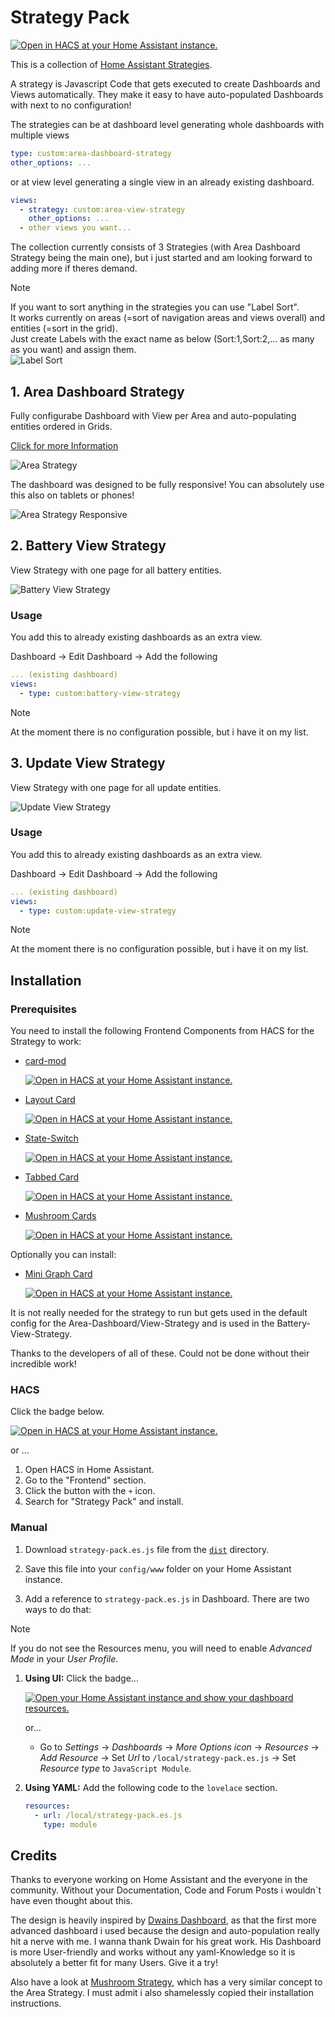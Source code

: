 # Strategy Pack

[![Open in HACS at your Home Assistant instance.][hacsBadge]][strategyPackHacs]

This is a collection of [Home Assistant Strategies](https://developers.home-assistant.io/docs/frontend/custom-ui/custom-strategy/).

A strategy is Javascript Code that gets executed to create Dashboards and Views automatically. They make it easy to have auto-populated Dashboards with next to no configuration!

The strategies can be at dashboard level generating whole dashboards with multiple views

```yaml
type: custom:area-dashboard-strategy
other_options: ...
```

or at view level generating a single view in an already existing dashboard.

```yaml
views:
  - strategy: custom:area-view-strategy
    other_options: ...
  - other views you want...
```

The collection currently consists of 3 Strategies (with Area Dashboard Strategy being the main one), but i just started and am looking forward to adding more if theres demand.

>[!NOTE]
>If you want to sort anything in the strategies you can use "Label Sort".<br>
>It works currently on areas (=sort of navigation areas and views overall) and entities (=sort in the grid).<br>
>Just create Labels with the exact name as below (Sort:1,Sort:2,... as many as you want) and assign them.<br>
>![Label Sort](/documentation/area-strategy-label-sort.png "Label Sort")

## 1. Area Dashboard Strategy

Fully configurabe Dashboard with View per Area and auto-populating entities ordered in Grids.

[Click for more Information](./documentation/AREA.md)

 ![Area Strategy](/documentation/area-strategy.gif "Area Strategy")

 The dashboard was designed to be fully responsive! You can absolutely use this also on tablets or phones!

 ![Area Strategy Responsive](/documentation/area-strategy-responsive.gif "Area Strategy Responsive")

## 2. Battery View Strategy

View Strategy with one page for all battery entities.

 ![Battery View Strategy](/documentation/battery-view-strategy.png "Battery View Strategy")

### Usage

You add this to already existing dashboards as an extra view.

Dashboard -> Edit Dashboard -> Add the following

```yaml
... (existing dashboard)
views:
  - type: custom:battery-view-strategy
```

>[!NOTE]
>At the moment there is no configuration possible, but i have it on my list.

## 3. Update View Strategy

View Strategy with one page for all update entities.

 ![Update View Strategy](/documentation/update-view-strategy.png "Update View Strategy")

### Usage

You add this to already existing dashboards as an extra view.

Dashboard -> Edit Dashboard -> Add the following

```yaml
... (existing dashboard)
views:
  - type: custom:update-view-strategy
```

>[!NOTE]
>At the moment there is no configuration possible, but i have it on my list.

## Installation

### Prerequisites

You need to install the following Frontend Components from HACS for the Strategy to work:

- [card-mod][cardMod]

  [![Open in HACS at your Home Assistant instance.][hacsBadge]][cardModHacs]

- [Layout Card][layoutCard]

  [![Open in HACS at your Home Assistant instance.][hacsBadge]][layoutCardHacs]

- [State-Switch][stateSwitch]

  [![Open in HACS at your Home Assistant instance.][hacsBadge]][stateSwitchHacs]

- [Tabbed Card][tabbedCard]

  [![Open in HACS at your Home Assistant instance.][hacsBadge]][tabbedCardHacs]

- [Mushroom Cards][mushroomCards]

  [![Open in HACS at your Home Assistant instance.][hacsBadge]][mushroomCardsHacs]

Optionally you can install:

- [Mini Graph Card][miniGraphCard]

  [![Open in HACS at your Home Assistant instance.][hacsBadge]][miniGraphCardHacs]

It is not really needed for the strategy to run but gets used in the default config for the Area-Dashboard/View-Strategy and is used in the Battery-View-Strategy.

Thanks to the developers of all of these. Could not be done without their incredible work!

### HACS

Click the badge below.

[![Open in HACS at your Home Assistant instance.][hacsBadge]][strategyPackHacs]

or ...

1. Open HACS in Home Assistant.
2. Go to the "Frontend" section.
3. Click the button with the `+` icon.
4. Search for "Strategy Pack" and install.

### Manual

1. Download `strategy-pack.es.js` file from the [`dist`](./dist/) directory.

2. Save this file into your `config/www` folder on your Home Assistant instance.

3. Add a reference to `strategy-pack.es.js` in Dashboard. There are two ways to do that:

>[!NOTE]
>If you do not see the Resources menu, you will need to enable _Advanced Mode_ in your _User Profile_.

   1. **Using UI:** Click the badge...

      [![Open your Home Assistant instance and show your dashboard resources.][resourcesBadge]][resourcesUrl]

      or...

      - Go to _Settings_ → _Dashboards_ → _More Options icon_ → _Resources_ → _Add Resource_ → Set _Url_
        to `/local/strategy-pack.es.js` → Set _Resource type_ to `JavaScript Module`.

   2. **Using YAML:** Add the following code to the `lovelace` section.

      ```yaml
      resources:
        - url: /local/strategy-pack.es.js
          type: module
      ```

## Credits

Thanks to everyone working on Home Assistant and the everyone in the community. Without your Documentation, Code and Forum Posts i wouldn`t have even thought about this.

The design is heavily inspired by [Dwains Dashboard][dwainsDashboard], as that the first more advanced dashboard i used because the design and auto-population really hit a nerve with me. I wanna thank Dwain for his great work. His Dashboard is more User-friendly and works without any yaml-Knowledge so it is absolutely a better fit for many Users. Give it a try!

Also have a look at [Mushroom Strategy][mushroomStrategy], which has a very similar concept to the Area Strategy. I must admit i also shamelessly copied their installation instructions.

<!-- Badge References -->
[hacsBadge]: https://my.home-assistant.io/badges/hacs_repository.svg
[resourcesBadge]: https://my.home-assistant.io/badges/lovelace_resources.svg
[resourcesUrl]: https://my.home-assistant.io/redirect/lovelace_resources
[strategyPackHacs]: https://my.home-assistant.io/redirect/hacs_repository/?owner=itsteddyyo&repository=strategy-pack&category=frontend
<!-- Installation References -->
[cardMod]: https://github.com/thomasloven/lovelace-card-mod
[layoutCard]: https://github.com/thomasloven/lovelace-layout-card
[stateSwitch]: https://github.com/thomasloven/lovelace-state-switch
[tabbedCard]: https://github.com/kinghat/tabbed-card
[mushroomCards]: https://github.com/piitaya/lovelace-mushroom
[miniGraphCard]: https://github.com/kalkih/mini-graph-card

[cardModHacs]: https://my.home-assistant.io/redirect/hacs_repository/?owner=thomasloven&repository=lovelace-card-mod&category=frontend
[layoutCardHacs]: https://my.home-assistant.io/redirect/hacs_repository/?owner=thomasloven&repository=lovelace-layout-card&category=frontend
[stateSwitchHacs]: https://my.home-assistant.io/redirect/hacs_repository/?owner=thomasloven&repository=lovelace-state-switch&category=frontend
[tabbedCardHacs]: https://my.home-assistant.io/redirect/hacs_repository/?owner=kinghat&repository=tabbed-card&category=frontend
[mushroomCardsHacs]: https://my.home-assistant.io/redirect/hacs_repository/?owner=piitaya&repository=lovelace-mushroom&category=frontend
[miniGraphCardHacs]: https://my.home-assistant.io/redirect/hacs_repository/?owner=kalkih&repository=mini-graph-card&category=frontend
<!-- Credit References -->
[dwainsDashboard]: https://github.com/dwainscheeren/dwains-lovelace-dashboard
[mushRoomStrategy]: https://github.com/AalianKhan/mushroom-strategy
